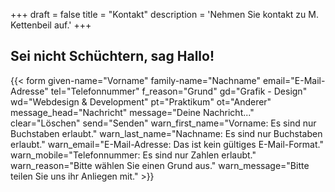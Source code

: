 +++
draft = false
title = "Kontakt"
description = 'Nehmen Sie kontakt zu M. Kettenbeil auf.'
+++

## Sei nicht Schüchtern, sag Hallo!

{{< form given-name="Vorname" family-name="Nachname" email="E-Mail-Adresse" tel="Telefonnummer" f_reason="Grund" gd="Grafik - Design" wd="Webdesign & Development" pt="Praktikum" ot="Anderer" message_head="Nachricht" message="Deine Nachricht..." clear="Löschen" send="Senden" warn_first_name="Vorname: Es sind nur Buchstaben erlaubt." warn_last_name="Nachname: Es sind nur Buchstaben erlaubt." warn_email="E-Mail-Adresse: Das ist kein gültiges E-Mail-Format." warn_mobile="Telefonnummer: Es sind nur Zahlen erlaubt." warn_reason="Bitte wählen Sie einen Grund aus." warn_message="Bitte teilen Sie uns ihr Anliegen mit." >}}